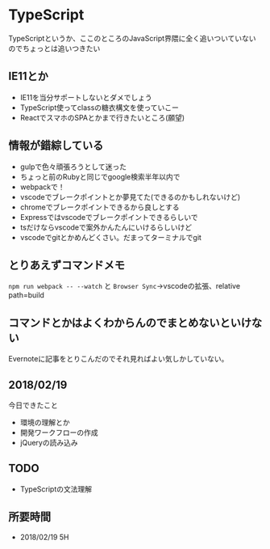 # TypeScript
TypeScriptというか、ここのところのJavaScript界隈に全く追いついていないのでちょっとは追いつきたい

## IE11とか
- IE11を当分サポートしないとダメでしょう
- TypeScript使ってclassの糖衣構文を使っていこー
- ReactでスマホのSPAとかまで行きたいところ(願望)

## 情報が錯綜している
- gulpで色々頑張ろうとして迷った
- ちょっと前のRubyと同じでgoogle検索半年以内で
- webpackで！
- vscodeでブレークポイントとか夢見てた(できるのかもしれないけど)
- chromeでブレークポイントできるから良しとする
- Expressではvscodeでブレークポイントできるらしいで
- tsだけならvscodeで案外かんたんにいけるらしいけど
- vscodeでgitとかめんどくさい。だまってターミナルでgit

## とりあえずコマンドメモ
```npm run webpack -- --watch```
と
```Browser Sync```->vscodeの拡張、relative path=build

## コマンドとかはよくわからんのでまとめないといけない
Evernoteに記事をとりこんだのでそれ見ればよい気しかしていない。

## 2018/02/19
今日できたこと
- 環境の理解とか
- 開発ワークフローの作成
- jQueryの読み込み

## TODO
- TypeScriptの文法理解

## 所要時間
- 2018/02/19 5H
